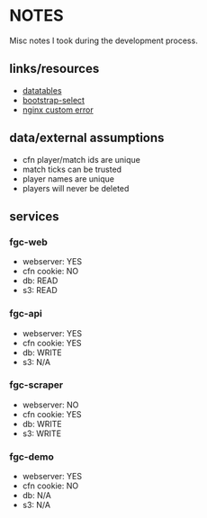 # NOTES

Misc notes I took during the development process.

## links/resources
* [datatables](http://datatables.net/)
* [bootstrap-select](https://silviomoreto.github.io/bootstrap-select/)
* [nginx custom error](http://nginxlibrary.com/403-forbidden-error/)

## data/external assumptions
* cfn player/match ids are unique
* match ticks can be trusted
* player names are unique
* players will never be deleted

## services

### fgc-web
* webserver: YES
* cfn cookie: NO
* db: READ
* s3: READ

### fgc-api
* webserver: YES
* cfn cookie: YES
* db: WRITE
* s3: N/A

### fgc-scraper
* webserver: NO
* cfn cookie: YES
* db: WRITE
* s3: WRITE

### fgc-demo
* webserver: YES
* cfn cookie: NO
* db: N/A
* s3: N/A
